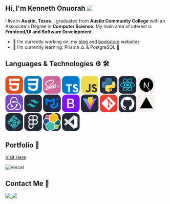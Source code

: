 <h2>Hi, I'm Kenneth Onuorah <img src="https://raw.githubusercontent.com/MartinHeinz/MartinHeinz/master/wave.gif" width="55px"></h2>
<p>
  I live in <strong>Austin, Texas</strong>. I graduated from <strong>Austin Community College</strong> with an Associate's Degree in <strong>Computer Science</strong>. My main area of interest is <strong>Frontend/UI and Software Development</strong>.
</p>

- 🔭 I’m currently working on: my [blog](https://github.com/KennethOnuorah/next-blog-website) and [bookstore](https://github.com/KennethOnuorah/bookworm) websites 
- 🌱 I’m currently learning: Prisma △ & PostgreSQL 🐘

<h2>Languages & Technologies ⚙️ 🛠️</h2>
<div>
  <img src="https://github.com/tandpfun/skill-icons/blob/main/icons/HTML.svg" width="55px"/>
  <img src="https://github.com/tandpfun/skill-icons/blob/main/icons/CSS.svg" width="55px"/>
  <img src="https://github.com/tandpfun/skill-icons/blob/main/icons/Sass.svg" width="55px"/>
  <img src="https://github.com/tandpfun/skill-icons/blob/main/icons/TypeScript.svg" width="55px"/>
  <img src="https://github.com/tandpfun/skill-icons/blob/main/icons/JavaScript.svg" width="55px"/>
  <img src="https://github.com/tandpfun/skill-icons/blob/main/icons/Python-Dark.svg" width="55px"/>
  <img src="https://github.com/tandpfun/skill-icons/blob/main/icons/React-Dark.svg" width="55px"/>
  <img src="https://github.com/tandpfun/skill-icons/blob/main/icons/NextJS-Light.svg" width="55px"/>
  <img src="https://github.com/tandpfun/skill-icons/blob/main/icons/Redux.svg" width="55px"/>
  <img src="https://github.com/tandpfun/skill-icons/blob/main/icons/TailwindCSS-Dark.svg" width="55px"/>
  <img src="https://github.com/tandpfun/skill-icons/blob/main/icons/MaterialUI-Dark.svg" width="55px"/>
  <img src="https://github.com/tandpfun/skill-icons/blob/main/icons/Bootstrap.svg" width="55px"/>
  <img src="https://github.com/tandpfun/skill-icons/blob/main/icons/Vite-Dark.svg" width="55px"/>
  <img src="https://github.com/tandpfun/skill-icons/blob/main/icons/Git.svg" width="55px"/>
  <img src="https://github.com/tandpfun/skill-icons/blob/main/icons/Github-Dark.svg" width="55px"/>
  <img src="https://github.com/tandpfun/skill-icons/blob/main/icons/Vercel-Light.svg" width="55px"/>
  <img src="https://github.com/tandpfun/skill-icons/blob/main/icons/Netlify-Dark.svg" width="55px"/>
  <img src="https://github.com/tandpfun/skill-icons/blob/main/icons/Figma-Dark.svg" width="55px"/>
  <img src="https://github.com/tandpfun/skill-icons/blob/main/icons/Elasticsearch-Dark.svg" width="55px"/>
  <img src="https://github.com/tandpfun/skill-icons/blob/main/icons/VSCode-Dark.svg" width="55px"/>
</div>

<h2>Portfolio 💼</h2>
<p>
  <a href="https://kennethonuorah.vercel.app">Visit Here</a>
</p>

![Vercel](https://vercelbadge.vercel.app/api/KennethOnuorah/portfolio-v2?style=flat-square)

<h2>Contact Me 📧</h2>

<p>
  <a href="https://www.linkedin.com/in/kenneth-onuorah-64640419b/">
    <img src="https://img.shields.io/badge/-Kenneth%20Onuorah-blue?style=flat-square&logo=Linkedin&logoColor=white&link=https://www.linkedin.com/in/kenneth-onuorah-64640419b/"/>
  </a>
  <a href="mailto:kenneth4832@gmail.com">
    <img src="https://img.shields.io/badge/-kenneth4832@gmail.com-c14438?style=flat-square&logo=Gmail&logoColor=white&link=mailto:kenneth4832@gmail.com"/>
  </a>
</p>

<!--
**KennethOnuorah/KennethOnuorah** is a ✨ _special_ ✨ repository because its `README.md` (this file) appears on your GitHub profile.

Here are some ideas to get you started:

- 🔭 I’m currently working on ...
- 🌱 I’m currently learning ...
- 👯 I’m looking to collaborate on ...
- 🤔 I’m looking for help with ...
- 💬 Ask me about ...
- 📫 How to reach me: ...
- 😄 Pronouns: ...
- ⚡ Fun fact: ...
-->
